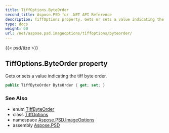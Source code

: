 ```yaml
---
title: TiffOptions.ByteOrder
second_title: Aspose.PSD for .NET API Reference
description: TiffOptions property. Gets or sets a value indicating the tiff byte order
type: docs
weight: 60
url: /net/aspose.psd.imageoptions/tiffoptions/byteorder/
---
```

{{< psd/tize >}}
## TiffOptions.ByteOrder property

Gets or sets a value indicating the tiff byte order.

```csharp
public TiffByteOrder ByteOrder { get; set; }
```

### See Also

* enum [TiffByteOrder](../../../aspose.psd.fileformats.tiff.enums/tiffbyteorder/)
* class [TiffOptions](../)
* namespace [Aspose.PSD.ImageOptions](../../tiffoptions/)
* assembly [Aspose.PSD](../../../)


